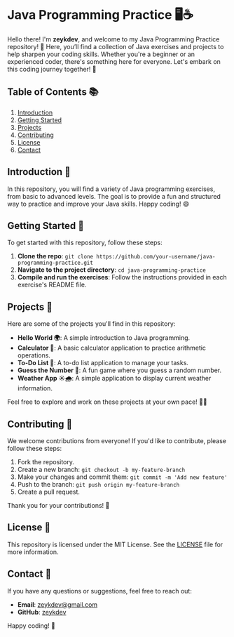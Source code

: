 # Java Programming Practice 🖥️☕️

Hello there! I'm **zeykdev**, and welcome to my Java Programming Practice repository! 🎉 Here, you’ll find a collection of Java exercises and projects to help sharpen your coding skills. Whether you're a beginner or an experienced coder, there's something here for everyone. Let's embark on this coding journey together! 🚀

## Table of Contents 📚

1. [Introduction](#introduction)
2. [Getting Started](#getting-started)
3. [Projects](#projects)
4. [Contributing](#contributing)
5. [License](#license)
6. [Contact](#contact)

## Introduction 📝

In this repository, you will find a variety of Java programming exercises, from basic to advanced levels. The goal is to provide a fun and structured way to practice and improve your Java skills. Happy coding! 😄

## Getting Started 🚀

To get started with this repository, follow these steps:

1. **Clone the repo**: `git clone https://github.com/your-username/java-programming-practice.git`
2. **Navigate to the project directory**: `cd java-programming-practice`
3. **Compile and run the exercises**: Follow the instructions provided in each exercise's README file.

## Projects 📂

Here are some of the projects you'll find in this repository:

- **Hello World 🌍**: A simple introduction to Java programming.
- **Calculator 🧮**: A basic calculator application to practice arithmetic operations.
- **To-Do List 📝**: A to-do list application to manage your tasks.
- **Guess the Number 🔢**: A fun game where you guess a random number.
- **Weather App ☀️🌧️**: A simple application to display current weather information.

Feel free to explore and work on these projects at your own pace! 🏃‍♂️

## Contributing 🤝

We welcome contributions from everyone! If you'd like to contribute, please follow these steps:

1. Fork the repository.
2. Create a new branch: `git checkout -b my-feature-branch`
3. Make your changes and commit them: `git commit -m 'Add new feature'`
4. Push to the branch: `git push origin my-feature-branch`
5. Create a pull request.

Thank you for your contributions! 🙌

## License 📄

This repository is licensed under the MIT License. See the [LICENSE](LICENSE) file for more information.

## Contact 📧

If you have any questions or suggestions, feel free to reach out:

- **Email**: zeykdev@gmail.com
- **GitHub**: [zeykdev](https://github.com/zeykdev)

Happy coding! 🌟
